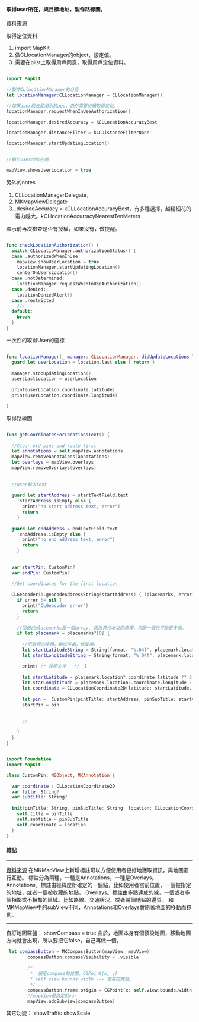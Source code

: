

#### 取得user所在，與目標地址，製作路線圖。
[資料來源](https://www.youtube.com/watch?v=UOEx8sb3HeY&list=PLFLnrHt5OblebeFVd6CFapMjkYWQVeumc&index=5)

取得定位資料
1. import MapKit
2. 做CLlocationManager的object，設定值。
3. 需要在plist上取得用戶同意，取得用戶定位資料。


```Swift

import Mapkit

//製作CLlocationManager的分身
let locationManager:CLLocationManager = CLlocationManager()

//如果user跳去使用別的app，仍然需要持續取得定位。
locationManager.requestWhenInUseAuthorization()

locationManager.desiredAccuracy = kCLLocationAccuracyBest

locationManager.distanceFilter = kCLDistanceFilterNone

locationManager.startUpdatingLocation()


//顯示user的所在地

mapView.showsUserLocation = true

```
另外的notes

1. CLLocationManagerDelegate，
2. MKMapViewDelegate
3. .desiredAccuracy = kCLLocationAccuracyBest，有多種選擇，越精細花的電力越大。kCLlocationAccurracyNearestTenMeters



顯示前再次檢查是否有授權，如果沒有，做提醒。

```Swift

func checkLocationAuthorization() {
  switch CLLocatioManager.authorizationStatus() {
  case .authorizedWhenInUse:
    mapView.showUserLocation = true
    locationManager.startUpdatingLocation()
    centerOnUsersLocation()
  case .notDetermined:
    locationManager.requestWhenInUseAuthorization()
  case .denied:
    locationDeniedAlert()
  case .restricted
    ///
  default:
    break
  }
}
```


一次性的取得User的座標
```Swift

func locationManager(_ manager: CLLocationManager, didUpdateLocations locations: [CLLocation]) {
  guard let userLocation = location.last else { return }
  
  manager.stopUpdatingLocation()
  usersLastLocation = userLocation
  
  print(userLocation.coordinate.latitude)
  print(userLocation.coordinate.longitude)

}

```

取得路線圖

```Swift

func getCoordinatesForLocationsText() {
  
  //Clear old pins and route first
  let annotations = self.mapView.annotations
  mapview.removeAnnotaions(annotations)
  let overlays = mapView.overlays
  mapView.removeOverlays(overlays)
  
  
  //user輸入text
  
  guard let startAddress = startTextField.text
    !startAddress.isEmpty else {
      print("no start address text, error")
      return
    }
    
  guard let endAddress = endTextField.text
    !endAddress.isEmpty else {
      print("no end address text, error")
      return
    }
    
  
  var startPin: CustomPin?
  var endPin: CustomPin?

  //Get coordinates for the first location
  
  CLGeocoder().geocodeAddressString(startAddress) { (placemarks, error) in
    if error != nil {
      print("CLGeocoder error")
      return
    }
    
    //回傳的placemarks是一個array, 因為符合地址的座標，可能一個也可能是多個。
    if let placemark = placemarks?[0] {
      
      //把取得的座標，轉成字串，做使用。
      let startLatitudeString = String(format: "%.04f", placemark.location?.coordinate.latitude ?? 0.0)
      let startLongitudeString = String(format: "%.04f", placemark.location?.coordinate.longtitude ?? 0.0)

      print( /* 說明文字   */  ）
      
      let startLatitude = placemark.location?.coordinate.latitude ?? 0.0
      let starLongititude = placemark.location?.coordinate.longitude ?? 0.0
      let coordinate = CLLocationCoordinate2D(latitude: startLatitude, longitude: startLongitude)
      
      let pin =  CustomPin(pintTitle: startAddress, pinSubTitle: startAddress, location: coordinate)
      startPin = pin
      
      
      // 

    } 
  }
}

```

```Swift

import Foundation
import MapKit

class CustomPin: NSObject, MKAnnotation {

  var coordinate : CLLocationCoordinate2D
  var title: String?
  var subtitle: String?
  
  init(pinTitle: String, pinSubTitle: String, location: CLLocationCoordinate2D) {
    self.title = pinTitle
    self.subtitle = pinSubTitle
    self.coordinate = location
  }
}

```


#### 雜記

***
[資料來源](https://codertw.com/ios/17724/)
在MKMapView上新增標註可以方便使用者更好地獲取資訊，與地圖進行互動。
標註分為兩種，一種是Annotations，一種是Overlays。
Annotations。標註由經緯度所確定的一個點，比如使用者當前位置，一個被指定的地址，或者一個被收藏的地點。
Overlays。標註由多點連成的線，一個或者多個相鄰或不相鄰的區域。比如路線、交通狀況、或者某個地點的邊界。
和MKMapView中的subView不同，Annotations和Overlays會隨著地圖的移動而移動。

***
自訂地圖羅盤：
showCompass = true
由於，地圖本身有個預設地圖，移動地圖方向就會出現，所以要把它false，自己再做一個。


```Swift
 let compassButton = MKCompassButton(mapView: mapView)
        compassButton.compassVisibility = .visible
        
        /* 
         *  設定compass的位置，CGPoint(x, y)
         * self.view.bounds.width --> 營幕的寛度。
         */
        compassButton.frame.origin = CGPoint(x: self.view.bounds.width - 50, y: 20)
        //mapView是自定的var 
        mapView.addSubview(compassButton)

```


其它功能：
showTraffic
showScale
